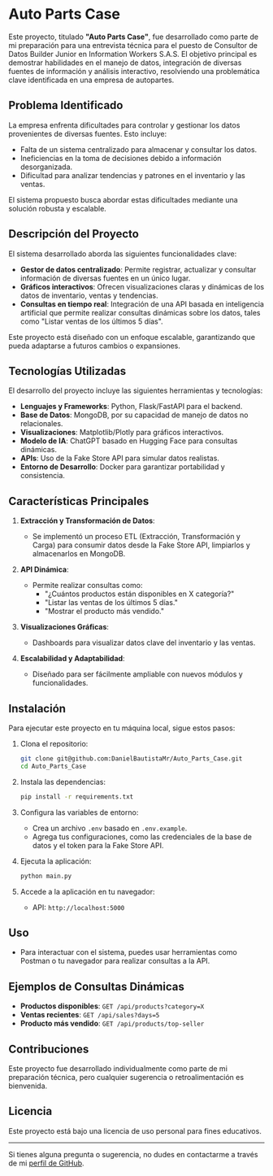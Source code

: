 # Auto Parts Case

Este proyecto, titulado **"Auto Parts Case"**, fue desarrollado como parte de mi preparación para una entrevista técnica para el puesto de Consultor de Datos Builder Junior en Information Workers S.A.S. El objetivo principal es demostrar habilidades en el manejo de datos, integración de diversas fuentes de información y análisis interactivo, resolviendo una problemática clave identificada en una empresa de autopartes.

## Problema Identificado

La empresa enfrenta dificultades para controlar y gestionar los datos provenientes de diversas fuentes. Esto incluye:

- Falta de un sistema centralizado para almacenar y consultar los datos.
- Ineficiencias en la toma de decisiones debido a información desorganizada.
- Dificultad para analizar tendencias y patrones en el inventario y las ventas.

El sistema propuesto busca abordar estas dificultades mediante una solución robusta y escalable.

## Descripción del Proyecto

El sistema desarrollado aborda las siguientes funcionalidades clave:

- **Gestor de datos centralizado**: Permite registrar, actualizar y consultar información de diversas fuentes en un único lugar.
- **Gráficos interactivos**: Ofrecen visualizaciones claras y dinámicas de los datos de inventario, ventas y tendencias.
- **Consultas en tiempo real**: Integración de una API basada en inteligencia artificial que permite realizar consultas dinámicas sobre los datos, tales como "Listar ventas de los últimos 5 días".

Este proyecto está diseñado con un enfoque escalable, garantizando que pueda adaptarse a futuros cambios o expansiones.

## Tecnologías Utilizadas

El desarrollo del proyecto incluye las siguientes herramientas y tecnologías:

- **Lenguajes y Frameworks**: Python, Flask/FastAPI para el backend.
- **Base de Datos**: MongoDB, por su capacidad de manejo de datos no relacionales.
- **Visualizaciones**: Matplotlib/Plotly para gráficos interactivos.
- **Modelo de IA**: ChatGPT basado en Hugging Face para consultas dinámicas.
- **APIs**: Uso de la Fake Store API para simular datos realistas.
- **Entorno de Desarrollo**: Docker para garantizar portabilidad y consistencia.

## Características Principales

1. **Extracción y Transformación de Datos**:
   - Se implementó un proceso ETL (Extracción, Transformación y Carga) para consumir datos desde la Fake Store API, limpiarlos y almacenarlos en MongoDB.

2. **API Dinámica**:
   - Permite realizar consultas como:
     - "¿Cuántos productos están disponibles en X categoría?"
     - "Listar las ventas de los últimos 5 días."
     - "Mostrar el producto más vendido."

3. **Visualizaciones Gráficas**:
   - Dashboards para visualizar datos clave del inventario y las ventas.

4. **Escalabilidad y Adaptabilidad**:
   - Diseñado para ser fácilmente ampliable con nuevos módulos y funcionalidades.

## Instalación

Para ejecutar este proyecto en tu máquina local, sigue estos pasos:

1. Clona el repositorio:
   ```bash
   git clone git@github.com:DanielBautistaMr/Auto_Parts_Case.git
   cd Auto_Parts_Case
   ```

2. Instala las dependencias:
   ```bash
   pip install -r requirements.txt
   ```

3. Configura las variables de entorno:
   - Crea un archivo `.env` basado en `.env.example`.
   - Agrega tus configuraciones, como las credenciales de la base de datos y el token para la Fake Store API.

4. Ejecuta la aplicación:
   ```bash
   python main.py
   ```

5. Accede a la aplicación en tu navegador:
   - API: `http://localhost:5000`

## Uso

- Para interactuar con el sistema, puedes usar herramientas como Postman o tu navegador para realizar consultas a la API.

## Ejemplos de Consultas Dinámicas

- **Productos disponibles**: `GET /api/products?category=X`
- **Ventas recientes**: `GET /api/sales?days=5`
- **Producto más vendido**: `GET /api/products/top-seller`

## Contribuciones

Este proyecto fue desarrollado individualmente como parte de mi preparación técnica, pero cualquier sugerencia o retroalimentación es bienvenida.

## Licencia

Este proyecto está bajo una licencia de uso personal para fines educativos.

---

Si tienes alguna pregunta o sugerencia, no dudes en contactarme a través de mi [perfil de GitHub](https://github.com/DanielBautistaMr).

